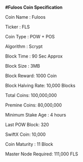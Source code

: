 
<b>#Fuloos Coin Specification</b>

Coin Name : Fuloos

Ticker : FLS

Coin Type : POW  + POS 

Algorithm : Scrypt

Block Time : 90 Sec Approx

Block Size : 3MB 

Block Reward: 1000 Coin

Block Halving Rate: 10,000 Blocks 
 
Total Coins: 100,000,000

Premine Coins: 80,000,000

Minimum Stake Age : 4 hours

Last POW Block: 320

SwiftX Coin: 10,000

Coin Maturity : 11 Block 

Master Node Required: 111,000 FLS
